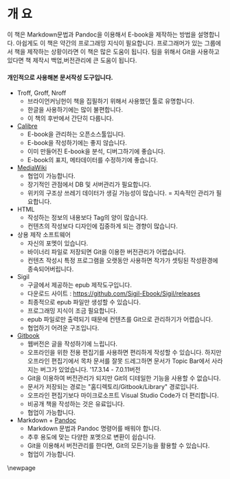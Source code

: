 
# 개 요
이 책은 Markdown문법과 Pandoc을 이용해서 E-book을 제작하는 방법을 설명합니다.
아쉽게도 이 책은 약간의 프로그래밍 지식이 필요합니다.
프로그래머가 있는 그룹에서 책을 제작하는 상황이라면 이 책은 많은 도움이 됩니다.
팀을 위해서 Git을 사용하고 있다면 책 제작시 백업,버전관리에 큰 도움이 됩니다.

#### 개인적으로 사용해본 문서작성 도구입니다.

- Troff, Groff, Nroff
	- 브라이언커닝헌이 책을 집필하기 위해서 사용했던 툴로 유명합니다.
	- 한글을 사용하기에는 많이 불편합니다.
	- 이 책의 후반에서 간단히 다룹니다.
- [Calibre](https://calibre-ebook.com)
	- E-book을 관리하는 오픈소스툴입니다.
	- E-book을 작성하기에는 좋지 않습니다.
	- 이미 만들어진 E-book을 분석, 디버그하기에 좋습니다.
	- E-book의 표지, 메타데이터를 수정하기에 좋습니다.
- [MediaWiki](https://www.mediawiki.org/wiki/MediaWiki)
	- 협업이 가능합니다.
	- 장기적인 관점에서 DB 및 서버관리가 필요합니다.
	- 위키의 구조상 쓰레기 데이터가 생길 가능성이 많습니다. = 지속적인 관리가 필요합니다.
- HTML
	- 작성하는 정보의 내용보다 Tag의 양이 많습니다.
	- 컨텐츠의 작성보다 디자인에 집중하게 되는 경향이 많습니다.
- 상용 제작 소프트웨어
	- 자신의 포멧이 있습니다.
	- 바이너리 파일로 저장되면 Git을 이용한 버전관리가 어렵습니다.
	- 컨텐츠 작성시 특정 프로그램을 오랫동안 사용하면 작가가 셋팅된 작성환경에 종속되어버립니다.
- Sigil
	- 구글에서 제공하는 epub 제작도구입니다.
	- 다운로드 사이트 : https://github.com/Sigil-Ebook/Sigil/releases
	- 최종적으로 epub 파일만 생성할 수 있습니다.
	- 프로그래밍 지식이 조금 필요합니다.
	- epub 파일로만 출력되기 때문에 컨텐츠를 Git으로 관리하기가 어렵습니다.
	- 협업하기 어려운 구조입니다.
- [Gitbook](http://www.gitbook.com)
	- 웹버전은 글을 작성하기에 느립니다.
	- 오프라인을 위한 전용 편집기를 사용하면 편리하게 작성할 수 있습니다. 하지만 오프라인 편집기에서 목차 문서를 잘못 드레그하면 문서가 Topic Bar에서 사라지는 버그가 있었습니다. '17.3.14 - 7.0.11버전
	- Git을 이용하여 버전관리가 되지만 Git의 디테일한 기능을 사용할 수 없습니다.
	- 문서가 저장되는 경로는 "홈디렉토리/Gitbook/Library" 경로입니다.
	- 오프라인 편집기보다 마이크로소프트 Visual Studio Code가 더 편리합니다.
	- 비공개 책을 작성하는 것은 유료입니다.
	- 협업이 가능합니다.
- Markdown + [Pandoc](http://www.pandoc.org)
	- Markdown 문법과 Pandoc 명령어를 배워야 합니다.
	- 추후 용도에 맞는 다양한 포멧으로 변환이 쉽습니다.
	- Git을 이용해서 버전관리를 한다면, Git의 모든기능을 활용할 수 있습니다.
	- 협업이 가능합니다.

\newpage